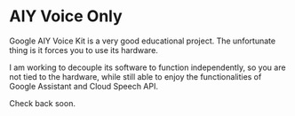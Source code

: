 # AIY Voice Only

Google AIY Voice Kit is a very good educational project. The unfortunate thing
is it forces you to use its hardware.

I am working to decouple its software to function independently, so you are not
tied to the hardware, while still able to enjoy the functionalities of Google
Assistant and Cloud Speech API.

Check back soon.
